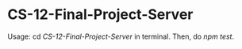 # CS-12-Final-Project-Server

Usage: cd _CS-12-Final-Project-Server_ in terminal. Then, do _npm test_.
